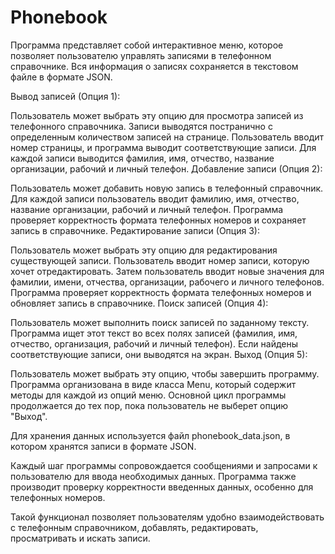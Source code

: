 # Phonebook


Программа представляет собой интерактивное меню, которое позволяет пользователю управлять записями в телефонном справочнике. Вся информация о записях сохраняется в текстовом файле в формате JSON.

Вывод записей (Опция 1):

Пользователь может выбрать эту опцию для просмотра записей из телефонного справочника.
Записи выводятся постранично с определенным количеством записей на странице.
Пользователь вводит номер страницы, и программа выводит соответствующие записи.
Для каждой записи выводится фамилия, имя, отчество, название организации, рабочий и личный телефон.
Добавление записи (Опция 2):

Пользователь может добавить новую запись в телефонный справочник.
Для каждой записи пользователь вводит фамилию, имя, отчество, название организации, рабочий и личный телефон.
Программа проверяет корректность формата телефонных номеров и сохраняет запись в справочнике.
Редактирование записи (Опция 3):

Пользователь может выбрать эту опцию для редактирования существующей записи.
Пользователь вводит номер записи, которую хочет отредактировать.
Затем пользователь вводит новые значения для фамилии, имени, отчества, организации, рабочего и личного телефонов.
Программа проверяет корректность формата телефонных номеров и обновляет запись в справочнике.
Поиск записей (Опция 4):

Пользователь может выполнить поиск записей по заданному тексту.
Программа ищет этот текст во всех полях записей (фамилия, имя, отчество, организация, рабочий и личный телефон).
Если найдены соответствующие записи, они выводятся на экран.
Выход (Опция 5):

Пользователь может выбрать эту опцию, чтобы завершить программу.
Программа организована в виде класса Menu, который содержит методы для каждой из опций меню. Основной цикл программы продолжается до тех пор, пока пользователь не выберет опцию "Выход".

Для хранения данных используется файл phonebook_data.json, в котором хранятся записи в формате JSON.

Каждый шаг программы сопровождается сообщениями и запросами к пользователю для ввода необходимых данных. Программа также производит проверку корректности введенных данных, особенно для телефонных номеров.

Такой функционал позволяет пользователям удобно взаимодействовать с телефонным справочником, добавлять, редактировать, просматривать и искать записи.
